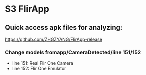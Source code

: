 # S3 FlirApp
## Quick access apk files for analyzing:
https://github.com/ZHGZYANG/FlirApp-release

### Change models fromapp/CameraDetected/line 151/152
* line 151: Real Flir One Camera
* line 152: Flir One Emulator
